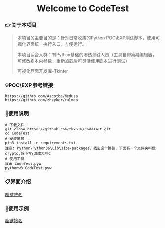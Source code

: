 <h1 align="center" >Welcome to CodeTest</h1>

### :point_right:关于本项目

>本项目的主要目的是：针对日常收集的Python POC\EXP测试脚本，使用可视化界面统一执行入口，方便运行。
>
>本项目适合人群：有Python基础的渗透测试人员（工具自带简易编辑器，可修改脚本内参数，重新加载后可灵活使用脚本进行测试）
>
>可视化界面开发库-Tkinter

### :bulb:POC\EXP 参考链接

```
https://github.com/Ascotbe/Medusa
https://github.com/zhzyker/vulmap
```

### :book:使用说明

```
# 下载文件
git clone https://github.com/xkx518/CodeTest.git
cd CodeTest
# 安装依赖
pip3 install -r requirements.txt
注意: Python\Python36\Lib\site-packages，找到这个路径，下面有一个文件夹叫做crypto,将小写c改成大写C
# 使用工具
双击 CodeTest.pyw
pythonw3 CodeTest.pyw
```

### :clipboard:界面介绍
[超链接名](超链接地址 "超链接title")


### :open_file_folder:使用示例
[超链接名](超链接地址 "超链接title")





